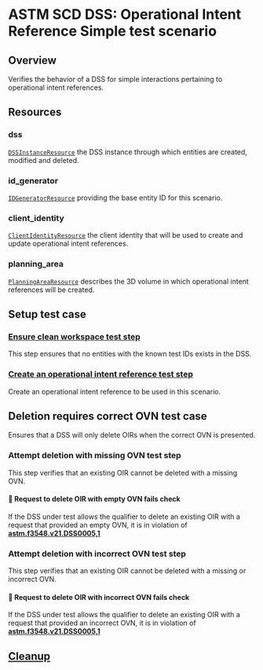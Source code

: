 # ASTM SCD DSS: Operational Intent Reference Simple test scenario

## Overview

Verifies the behavior of a DSS for simple interactions pertaining to operational intent references.

## Resources

### dss

[`DSSInstanceResource`](../../../../resources/astm/f3548/v21/dss.py) the DSS instance through which entities are created, modified and deleted.

### id_generator

[`IDGeneratorResource`](../../../../resources/interuss/id_generator.py) providing the base entity ID for this scenario.

### client_identity

[`ClientIdentityResource`](../../../../resources/communications/client_identity.py) the client identity that will be used to create and update operational intent references.

### planning_area

[`PlanningAreaResource`](../../../../resources/astm/f3548/v21/planning_area.py) describes the 3D volume in which operational intent references will be created.

## Setup test case

### [Ensure clean workspace test step](./clean_workspace.md)

This step ensures that no entities with the known test IDs exists in the DSS.

### [Create an operational intent reference test step](./fragments/oir/crud/create_query.md)

Create an operational intent reference to be used in this scenario.

## Deletion requires correct OVN test case

Ensures that a DSS will only delete OIRs when the correct OVN is presented.

### Attempt deletion with missing OVN test step

This step verifies that an existing OIR cannot be deleted with a missing OVN.

#### 🛑 Request to delete OIR with empty OVN fails check

If the DSS under test allows the qualifier to delete an existing OIR with a request that provided an empty OVN,
it is in violation of **[astm.f3548.v21.DSS0005,1](../../../../requirements/astm/f3548/v21.md)**

### Attempt deletion with incorrect OVN test step

This step verifies that an existing OIR cannot be deleted with a missing or incorrect OVN.

#### 🛑 Request to delete OIR with incorrect OVN fails check

If the DSS under test allows the qualifier to delete an existing OIR with a request that provided an incorrect OVN,
it is in violation of **[astm.f3548.v21.DSS0005,1](../../../../requirements/astm/f3548/v21.md)**

## [Cleanup](./clean_workspace.md)
